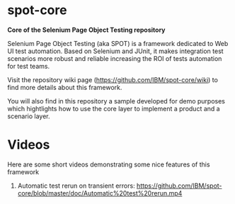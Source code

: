 # spot-core
<b>Core of the Selenium Page Object Testing repository</b>

Selenium Page Object Testing (aka SPOT) is a framework dedicated to Web UI test automation. Based on Selenium and JUnit, it makes integration test scenarios more robust and reliable increasing the ROI of tests automation for test teams.

Visit the repository wiki page (https://github.com/IBM/spot-core/wiki) to find more details about this framework.

You will also find in this repository a sample developed for demo purposes which hightlights how to use the core layer to implement a product and a scenario layer.

# Videos
Here are some short videos demonstrating some nice features of this framework
1. Automatic test rerun on transient errors: https://github.com/IBM/spot-core/blob/master/doc/Automatic%20test%20rerun.mp4
